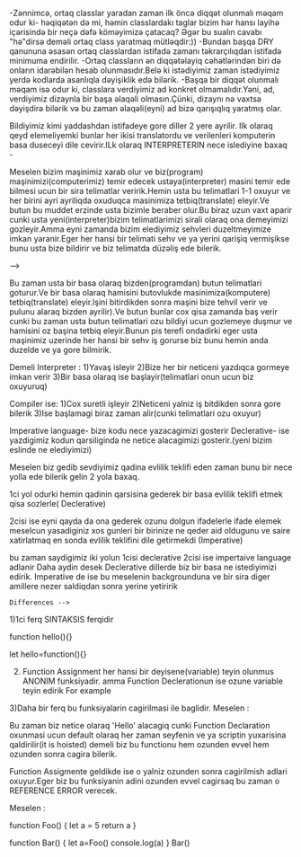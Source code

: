 <!-- Sizə görə layihələrdə ortaq classlar təyin edərkən nələrə diqqət olunmalıdır? -->
-Zənnimcə, ortaq classlar yaradan zaman ilk öncə diqqət olunmalı məqam odur ki- həqiqətən də mi, həmin classlardakı taglar bizim hər hansı layihə içərisində bir neçə dəfə  köməyimizə çatacaq? Əgər bu sualın cavabı "hə"dirsə deməli ortaq class yaratmaq mütləqdir:))
-Bundan başqa DRY qanununa əsasən ortaq classlardan istifadə zamanı təkrarçılıqdan istifadə minimuma endirilir.
-Ortaq classların ən diqqətəlayiq cəhətlərindən biri də onların idarəbilən hesab
olunmasıdır.Belə ki istədiyimiz zaman istədiyimiz yerdə kodlarda asanlıqla dəyişiklik edə
bilərik.
-Başqa bir diqqət olunmalı məqam isə odur ki, classlara verdiyimiz ad konkret olmamalıdır.Yəni, ad, verdiyimiz dizaynla bir başa əlaqəli olmasın.Çünki, dizaynı
nə vaxtsa dəyişdirə bilərik və bu zaman əlaqəli(eyni) ad bizə qarışıqlıq yaratmış olar.


<!-- DIFFERENCE BETWEEN COMPILER AND INTERPRETER -->
Bildiyimiz kimi yaddashdan istifadeye gore diller 2 yere ayrilir.
Ilk olaraq qeyd elemeliyemki bunlar her ikisi translatordu ve verilenleri komputerin basa duseceyi dile cevirir.ILk olaraq INTERPRETERIN nece islediyine baxaq -
<!-- Eger biz ozumuzu (program), ustani (interpreter), masinimizi- (computer) adlandirsaq onda- -->
Meselen bizim maşinimiz xarab olur ve biz(program) maşinimizi(computerimiz) temir edecek ustaya(interpreter) masini temir ede bilmesi ucun bir sira telimatlar veririk.Hemin usta bu telimatlari 1-1 oxuyur ve her birini ayri ayriliqda oxuduqca masinimiza tetbiq(translate) eleyir.Ve butun bu muddet erzinde usta bizimle beraber olur.Bu biraz uzun vaxt aparir cunki usta yeni(interpreter)bizim telimatlarimizi sirali olaraq ona demeyimizi gozleyir.Amma eyni zamanda  bizim elediyimiz sehvleri duzeltmeyimize imkan yaranir.Eger her hansi bir telimati sehv ve ya yerini qarişiq vermişikse bunu usta bize bildirir ve biz telimatda düzəliş ede bilerik.

<!-- Compilere geldikde ise- -->
<!-- Eger biz ozumuzu (program), ustani (compiler), masinimizi- (computer) adlandirsaq onda- --> -->
Bu zaman usta bir basa olaraq bizden(programdan) butun telimatlari goturur.Ve bir basa olaraq hamisini butovlukde masinimiza(komputere) tetbiq(translate) eleyir.Işini bitirdikden sonra maşini bize tehvil verir ve pulunu alaraq bizden ayrilir).Ve butun bunlar cox qisa zamanda baş verir cunki bu zaman usta butun telimatlari ozu bildiyi ucun gozlemeye duşmur ve hamisini oz başina tetbiq eleyir.Bunun pis terefi ondadirki eger usta maşinimiz uzerinde her hansi bir sehv iş gorurse biz bunu hemin anda duzelde ve ya gore bilmirik.

Demeli Interpreter : 1)Yavaş isleyir
2)Bize her bir neticeni yazdıqca gormeye imkan verir
3)Bir basa olaraq ise başlayir(telimatlari onun ucun biz oxuyuruq)

Compiler ise: 1)Cox suretli işleyir
2)Neticeni yalniz iş bitdikden sonra gore bilerik
3)Ise başlamagi biraz zaman alir(cunki telimatlari ozu oxuyur)



<!-- Imperative and Declerative Languages-->
Imperative language- bize kodu nece yazacagimizi gosterir
Declerative- ise yazdigimiz kodun qarsiliginda ne netice alacagimizi gosterir.(yeni bizim eslinde ne elediyimizi)

Meselen biz gedib sevdiyimiz qadina evlilik teklifi eden zaman bunu bir nece yolla ede bilerik gelin 2 yola baxaq.

1ci yol odurki hemin qadinin qarsisina gederek bir basa evlilik teklifi etmek qisa sozlerle( Declerative)

2cisi ise eyni qayda da ona gederek ozunu dolgun ifadelerle ifade elemek meselcun yasadiginiz xos gunleri bir birinize ne qeder aid oldugunu ve saire xatirlatmaq en sonda evlilik teklifini dile getirmekdi (Imperative)

bu zaman saydigimiz iki yolun 1cisi declerative 2cisi ise impertaive language adlanir
Daha aydin desek Declerative dillerde biz bir basa ne istediyimizi edirik.
Imperative de ise bu meselenin backgrounduna ve bir sira diger amillere nezer saldiqdan sonra yerine yetiririk





<!-- Function Declarationd and Function Assignment(also called as Function Expression) -->
    Differences -->

 1)1ci ferq SINTAKSIS ferqidir 
 <!-- // Function Declaration -->
function hello(){}

<!-- // Function Assignment -->
let hello=function(){}




2) Function Assignment her hansi bir deyisene(variable) teyin olunmus  ANONIM funksiyadir.
amma Function Declerationun ise ozune variable teyin edirik
 For example  






3)Daha bir ferq bu funksiyalarin cagirilmasi ile baglidir.
Meselen : 
<!-- hello()
function hello(){
 console.log('Hello')
} -->
Bu zaman biz netice olaraq 'Hello' alacagiq cunki Function Declaration oxunmasi ucun default olaraq her zaman seyfenin ve ya scriptin yuxarisina qaldirilir(it is hoisted) demeli biz bu functionu
hem ozunden evvel hem ozunden sonra cagira bilerik.


Function Assigmente geldikde ise o yalniz ozunden sonra cagirilmish adlari oxuyur.Eger biz bu funksiyanin adini ozunden evvel cagirsaq bu zaman o REFERENCE ERROR verecek.


Meselen :
<!-- hello()
let hello=function(){
 console.log('Hello')
} --> 



<!-- 3cu meselenin helli -->


function Foo() {
 let a = 5
 return a
}

function Bar() {
 let a=Foo()
 console.log(a)
}
Bar()

<!-- netice olaraq 5 alacagiq -->

